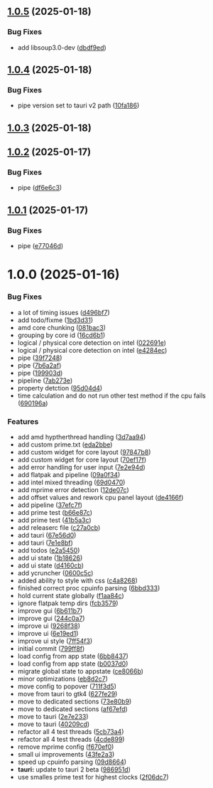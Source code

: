 ## [1.0.5](https://github.com/RouHim/pbo-assistant/compare/v1.0.4...v1.0.5) (2025-01-18)


### Bug Fixes

* add libsoup3.0-dev ([dbdf9ed](https://github.com/RouHim/pbo-assistant/commit/dbdf9ed394de0e070677bcb3dff676f740327641))

## [1.0.4](https://github.com/RouHim/pbo-assistant/compare/v1.0.3...v1.0.4) (2025-01-18)


### Bug Fixes

* pipe version set to tauri v2 path ([10fa186](https://github.com/RouHim/pbo-assistant/commit/10fa186c97baa5eb75df0f0d0b5e0807b3964c3b))

## [1.0.3](https://github.com/RouHim/pbo-assistant/compare/v1.0.2...v1.0.3) (2025-01-18)

## [1.0.2](https://github.com/RouHim/pbo-assistant/compare/v1.0.1...v1.0.2) (2025-01-17)


### Bug Fixes

* pipe ([df6e6c3](https://github.com/RouHim/pbo-assistant/commit/df6e6c3e724a845080113dcb989eb3afbe87c466))

## [1.0.1](https://github.com/RouHim/pbo-assistant/compare/v1.0.0...v1.0.1) (2025-01-17)


### Bug Fixes

* pipe ([e77046d](https://github.com/RouHim/pbo-assistant/commit/e77046d845135a93aeaa0e50904ef5b43e070e9c))

# 1.0.0 (2025-01-16)


### Bug Fixes

* a lot of timing issues ([d496bf7](https://github.com/RouHim/pbo-assistant/commit/d496bf7fb24998932ea3c6aa34dceabb15a3880d))
* add todo/fixme ([1bd3d31](https://github.com/RouHim/pbo-assistant/commit/1bd3d3163481b5917fd240fa12812398d9f83031))
* amd core chunking ([081bac3](https://github.com/RouHim/pbo-assistant/commit/081bac312bb3d6a52fbd730b7f42e01004d2c8c2))
* grouping by core id ([16cd6b1](https://github.com/RouHim/pbo-assistant/commit/16cd6b1c4dd58072439cb88eae98183f899bfa2c))
* logical / physical core detection on intel ([022691e](https://github.com/RouHim/pbo-assistant/commit/022691e817d61f4a01857a13b226c0c559f50644))
* logical / physical core detection on intel ([e4284ec](https://github.com/RouHim/pbo-assistant/commit/e4284ec70b72b2b2f1eede4cc479ac7ce940673e))
* pipe ([39f7248](https://github.com/RouHim/pbo-assistant/commit/39f724829dcda9703d988c8a3c7bf6cea5801791))
* pipe ([7b6a2af](https://github.com/RouHim/pbo-assistant/commit/7b6a2af493da7226147ad4254e56e856d34a2e2c))
* pipe ([199903d](https://github.com/RouHim/pbo-assistant/commit/199903d3250992e0524ccc64b1f6d9b1496c3cab))
* pipeline ([7ab273e](https://github.com/RouHim/pbo-assistant/commit/7ab273eeeb42b9a8df415f2152ac46231c28fc45))
* property detction ([95d04d4](https://github.com/RouHim/pbo-assistant/commit/95d04d4dba48d80b8483b39c71a57449ffbec0cf))
* time calculation and do not run other test method if the cpu fails ([690196a](https://github.com/RouHim/pbo-assistant/commit/690196abddbc18a4cc20bf46285a362c47304d86))


### Features

* add amd hyptherthread handling ([3d7aa94](https://github.com/RouHim/pbo-assistant/commit/3d7aa9493be8fb71b350ea655ad55346999dea05))
* add custom prime.txt ([eda2bbe](https://github.com/RouHim/pbo-assistant/commit/eda2bbe169223909d0ce5514cdac4d6e944f9b73))
* add custom widget for core layout ([97847b8](https://github.com/RouHim/pbo-assistant/commit/97847b8ed3e871ad91a41fe50e26e8856f25ab43))
* add custom widget for core layout ([70ef17f](https://github.com/RouHim/pbo-assistant/commit/70ef17f8b5db296eed246207d81f636599964fbe))
* add error handling for user input ([7e2e94d](https://github.com/RouHim/pbo-assistant/commit/7e2e94d3610d2f9b2248d025d23fab71dd321bd5))
* add flatpak and pipeline ([09a0f34](https://github.com/RouHim/pbo-assistant/commit/09a0f341ccb62309966a11af2ccc1533a846a6b6))
* add intel mixed threading ([69d0470](https://github.com/RouHim/pbo-assistant/commit/69d047063205e07e0c451fbf78f34a2a64f83a25))
* add mprime error detection ([12de07c](https://github.com/RouHim/pbo-assistant/commit/12de07c039cfffae4e969775a2e02d40bec9af7c))
* add offset values and rework cpu panel layout ([de4166f](https://github.com/RouHim/pbo-assistant/commit/de4166fa25a57ae9bc0996dd3cb23f2127fa25cd))
* add pipeline ([37efc7f](https://github.com/RouHim/pbo-assistant/commit/37efc7f5370b3f1bf003dd06dc9d94b36afd5d6b))
* add prime test ([b66e87c](https://github.com/RouHim/pbo-assistant/commit/b66e87cd83f61de88a5c6f3635d6895c843e14fe))
* add prime test ([41b5a3c](https://github.com/RouHim/pbo-assistant/commit/41b5a3c83b1a6234ab260634d80920834baf5112))
* add releaserc file ([c27a0cb](https://github.com/RouHim/pbo-assistant/commit/c27a0cb1000b02658d037670268b0a94eaee2666))
* add tauri ([67e56d0](https://github.com/RouHim/pbo-assistant/commit/67e56d05032ff3ec983add9c370a401130470b35))
* add tauri ([7e1e8bf](https://github.com/RouHim/pbo-assistant/commit/7e1e8bf86323bcbde4acd08ce481332e3ed777c0))
* add todos ([e2a5450](https://github.com/RouHim/pbo-assistant/commit/e2a54501937e32d44135ac78ff5d147ab91ac591))
* add ui state ([1b18626](https://github.com/RouHim/pbo-assistant/commit/1b18626e5559a5696f945b054c585d309b39c63e))
* add ui state ([d4160cb](https://github.com/RouHim/pbo-assistant/commit/d4160cb65dad26d90eb3a757c599055334b83945))
* add ycruncher ([0600c5c](https://github.com/RouHim/pbo-assistant/commit/0600c5c3f2660e94887aca7e7c446ec4b4fba9c2))
* added ability to style with css ([c4a8268](https://github.com/RouHim/pbo-assistant/commit/c4a82681b960f9ec7a7aadb23e1f521a4b4d1729))
* finished correct proc cpuinfo parsing ([6bbd333](https://github.com/RouHim/pbo-assistant/commit/6bbd3334c35a6149e0ee00b51b75c9e1cc8ed452))
* hold current state globally ([f1aa84c](https://github.com/RouHim/pbo-assistant/commit/f1aa84c7b48412913da22e14279c281a11ce10ef))
* ignore flatpak temp dirs ([fcb3579](https://github.com/RouHim/pbo-assistant/commit/fcb3579be244981ed7c912a89e98060964456729))
* improve gui ([6b611b7](https://github.com/RouHim/pbo-assistant/commit/6b611b7f9cc2d2973a11db0f94c8a9a706e32499))
* improve gui ([244c0a7](https://github.com/RouHim/pbo-assistant/commit/244c0a71013a7842487e7789e312520c222d191e))
* improve ui ([9268f38](https://github.com/RouHim/pbo-assistant/commit/9268f38beeea39e4e3bce5f178a335a6831dbe51))
* improve ui ([6e19ed1](https://github.com/RouHim/pbo-assistant/commit/6e19ed14760153a24e167828b4d79be8cc4e0e9e))
* improve ui style ([7ff54f3](https://github.com/RouHim/pbo-assistant/commit/7ff54f330c011dabca359db35b61e5f818afe96b))
* initial commit ([799ff8f](https://github.com/RouHim/pbo-assistant/commit/799ff8f90f61d394e2b80bd5ff9b623bc324dd20))
* load config from app state ([6bb8437](https://github.com/RouHim/pbo-assistant/commit/6bb843781f44f1f86df172056dbf3173a332eea2))
* load config from app state ([b0037d0](https://github.com/RouHim/pbo-assistant/commit/b0037d0ba9d9d7cea9e190c69334da3d2e408860))
* migrate global state to appstate ([ce8066b](https://github.com/RouHim/pbo-assistant/commit/ce8066bf15d067250efec034d6b7497a8a3b04d7))
* minor optimizations ([eb8d2c7](https://github.com/RouHim/pbo-assistant/commit/eb8d2c7792ad13e9412ff41f7513d581423c82ff))
* move config to popover ([711f3d5](https://github.com/RouHim/pbo-assistant/commit/711f3d58a1bd097e49ccff84ad2af99ef3f9f083))
* move from tauri to gtk4 ([627fe29](https://github.com/RouHim/pbo-assistant/commit/627fe294b4102e32b6a08658721162bdd4d2e665))
* move to dedicated sections ([73e80b9](https://github.com/RouHim/pbo-assistant/commit/73e80b952a29e5d7005a956d2b1f94359abdd811))
* move to dedicated sections ([af67efd](https://github.com/RouHim/pbo-assistant/commit/af67efdf181e789ade0fb49dcd6709e51e73309f))
* move to tauri ([2e7e233](https://github.com/RouHim/pbo-assistant/commit/2e7e233d9367cbcac2171e28a168b02824dfbf27))
* move to tauri ([40209cd](https://github.com/RouHim/pbo-assistant/commit/40209cd2425d8db9f50f862c59b5a1e8d22920be))
* refactor all 4 test threads ([5cb73a4](https://github.com/RouHim/pbo-assistant/commit/5cb73a458d68d6513224e9218764260a6d83acf7))
* refactor all 4 test threads ([4cde899](https://github.com/RouHim/pbo-assistant/commit/4cde899f0c90032169f85453c7ecb421548cb034))
* remove mprime config ([f670ef0](https://github.com/RouHim/pbo-assistant/commit/f670ef086211017817b39ce57fb6c8619757bd32))
* small ui improvements ([43fe2a3](https://github.com/RouHim/pbo-assistant/commit/43fe2a3cf7fadc582eb0dfda0746b8efda16c208))
* speed up cpuinfo parsing ([09d8664](https://github.com/RouHim/pbo-assistant/commit/09d8664985ec7f3e7680db5650c4403e919fe43b))
* **tauri:** update to tauri 2 beta ([986951d](https://github.com/RouHim/pbo-assistant/commit/986951dad35babf607e744fd20140447b1f69cd7))
* use smalles prime test for highest clocks ([2f06dc7](https://github.com/RouHim/pbo-assistant/commit/2f06dc771a6f12b94c06d3568147ec335b54ab5a))
